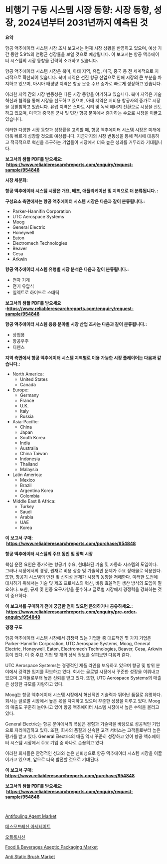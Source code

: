 <p><h1>비행기 구동 시스템 시장 동향: 시장 동향, 성장, 2024년부터 2031년까지 예측된 것</h1></p><p><strong>요약</strong></p>
<p><p>항공 액추에이터 시스템 시장 조사 보고서는 현재 시장 상황을 반영하고 있으며, 예상 기간 동안 5.9%의 연평균 성장률을 보일 것으로 예상됩니다. 이 보고서는 항공 액추에이터 시스템의 시장 동향을 간략히 소개하고 있습니다.</p><p>항공 액추에이터 시스템 시장은 북미, 아태 지역, 유럽, 미국, 중국 등 전 세계적으로 지리적으로 확산되어 있습니다. 북미 지역은 선진 항공 산업으로 인해 시장의 큰 부분을 차지하고 있으며, 아시아 태평양 지역은 항공 운송 수요 증가로 빠르게 성장하고 있습니다.</p><p>이러한 지역 간의 시장 변동성은 다른 시장 동향을 야기하고 있습니다. 북미 지역은 기술 혁신과 협력을 통해 시장을 선도하고 있으며, 아태 지역은 저비용 항공사의 증가로 시장을 뒷받침하고 있습니다. 유럽 지역은 스마트 시티 및 녹색 에너지 전환으로 시장을 선도하고 있으며, 미국과 중국은 군사 및 민간 항공 분야에서 증가하는 수요로 시장을 이끌고 있습니다.</p><p>이러한 다양한 시장 동향과 성장률을 고려할 때, 항공 액추에이터 시스템 시장은 미래에 더욱 빠르게 성장할 것으로 예상됩니다. 지금까지의 시장 변동성을 통해 적시에 대응하고 적극적으로 혁신을 추구하는 기업들이 시장에서 더욱 높은 성과를 거두리라 기대됩니다.</p></p>
<p><strong>보고서의 샘플 PDF를 받으세요: &nbsp;<a href="https://www.reliableresearchreports.com/enquiry/request-sample/954848">https://www.reliableresearchreports.com/enquiry/request-sample/954848</a></strong></p>
<p><strong>시장 세분화:</strong></p>
<p><strong> 항공 액추에이터 시스템 시장은 개요, 배포, 애플리케이션 및 지역으로 더 분류됩니다. :</strong></p>
<p><strong>구성요소 측면에서는 항공 액추에이터 시스템 시장은 다음과 같이 분류됩니다.:</strong></p>
<p><ul><li>Parker-Hannifin Corporation</li><li>UTC Aerospace Systems</li><li>Moog</li><li>General Electric</li><li>Honeywell</li><li>Eaton</li><li>Electromech Technologies</li><li>Beaver</li><li>Cesa</li><li>Arkwin</li></ul></p>
<p><strong> 항공 액추에이터 시스템 유형별 시장 분석은 다음과 같이 분류됩니다.:</strong></p>
<p><ul><li>전자 기계</li><li>전기 유압식</li><li>일렉트로 하이드로 스태틱</li></ul></p>
<p><strong>보고서의 샘플 PDF를 받으세요 :<a href="https://www.reliableresearchreports.com/enquiry/request-sample/954848">https://www.reliableresearchreports.com/enquiry/request-sample/954848</a></strong></p>
<p><strong> 항공 액추에이터 시스템 응용 분야별 시장 산업 조사는 다음과 같이 분류됩니다.:</strong></p>
<p><ul><li>상업용</li><li>항공우주</li><li>디펜스</li></ul></p>
<p><strong>지역 측면에서 항공 액추에이터 시스템 지역별로 이용 가능한 시장 플레이어는 다음과 같습니다.:</strong></p>
<p><ul>
    <li>
        North America:
        <ul>
            <li>United States</li>
            <li>Canada</li>
        </ul>
    </li>
    <li>
        Europe:
        <ul>
            <li>Germany</li>
            <li>France</li>
            <li>U.K.</li>
            <li>Italy</li>
            <li>Russia</li>
        </ul>
    </li>
    <li>
        Asia-Pacific:
        <ul>
            <li>China</li>
            <li>Japan</li>
            <li>South Korea</li>
            <li>India</li>
            <li>Australia</li>
            <li>China Taiwan</li>
            <li>Indonesia</li>
            <li>Thailand</li>
            <li>Malaysia</li>
        </ul>
    </li>
    <li>
        Latin America:
        <ul>
            <li>Mexico</li>
            <li>Brazil</li>
            <li>Argentina Korea</li>
            <li>Colombia</li>
        </ul>
    </li>
    <li>
        Middle East & Africa:
        <ul>
            <li>Turkey</li>
            <li>Saudi</li>
            <li>Arabia</li>
            <li>UAE</li>
            <li>Korea</li>
        </ul>
    </li>
    </ul></p>
<p><strong>이 보고서 구매: &nbsp;<a href="https://www.reliableresearchreports.com/purchase/954848">https://www.reliableresearchreports.com/purchase/954848</a></strong></p>
<p><strong>항공 액추에이터 시스템의 주요 동인 및 장벽 시장</strong></p>
<p><p>핵심 운전 요인은 증가하는 항공기 수요, 현대화된 기술 및 자동화 시스템의 도입이다. 그러나 시장에서의 경쟁, 원재료 비용 상승 및 기술적인 문제가 주요 장애물로 작용한다. 또한, 항공기 시스템의 안전 및 신뢰성 문제가 시장의 동향을 저해한다. 이러한 도전에 대처하기 위해서는 기술 및 제조 프로세스의 혁신, 비용 효율적인 생산 방식의 도입이 필요하다. 또한, 규제 및 인증 요구사항을 준수하고 글로벌 시장에서 경쟁력을 강화하는 것이 중요하다.</p></p>
<p><strong>이 보고서를 구매하기 전에 궁금한 점이 있으면 문의하거나 공유하세요.: &nbsp;<a href="https://www.reliableresearchreports.com/enquiry/pre-order-enquiry/954848">https://www.reliableresearchreports.com/enquiry/pre-order-enquiry/954848</a></strong></p>
<p><strong>경쟁 구도</strong></p>
<p><p>항공 액추에이터 시스템 시장에서 경쟁력 있는 기업들 중 대표적인 몇 가지 기업은 Parker-Hannifin Corporation, UTC Aerospace Systems, Moog, General Electric, Honeywell, Eaton, Electromech Technologies, Beaver, Cesa, Arkwin 등이 있다. 이 중 주요 기업 몇 개의 상세 정보를 살펴보면 다음과 같다.</p><p>UTC Aerospace Systems는 경쟁적인 제품 라인을 보유하고 있으며 항공 및 방위 분야에서 강력한 입지를 확보하고 있다. 회사는 글로벌 시장에서 꾸준한 성장을 이뤄내고 있으며 고객들로부터 높은 신뢰를 받고 있다. 또한, UTC Aerospace Systems의 매출은 상당한 규모를 자랑하고 있다.</p><p>Moog는 항공 액추에이터 시스템 시장에서 혁신적인 기술력과 뛰어난 품질로 유명하다. 회사는 글로벌 시장에서 높은 몫을 차지하고 있으며 꾸준한 성장을 이루고 있다. Moog의 매출도 꾸준히 늘어나고 있어 항공 액추에이터 시스템 시장에서 높은 수익을 올리고 있다.</p><p>General Electric는 항공 분야에서의 폭넓은 경험과 기술력을 바탕으로 성공적인 기업으로 자리매김하고 있다. 또한, 회사의 품질과 신속한 고객 서비스는 고객들로부터 높은 평가를 받고 있다. General Electric의 매출 역시 꾸준히 성장하고 있어 항공 액추에이터 시스템 시장에서 주요 기업 중 하나로 손꼽히고 있다.</p><p>이러한 회사들은 안정적인 성과와 높은 신뢰성으로 항공 액추에이터 시스템 시장을 이끌어가고 있으며, 앞으로 더욱 발전할 것으로 기대된다.</p></p>
<p><strong>이 보고서 구매: &nbsp; <a href="https://www.reliableresearchreports.com/purchase/954848">https://www.reliableresearchreports.com/purchase/954848</a></strong></p>
<p><strong>보고서의 샘플 PDF를 받으세요: &nbsp;<a href="https://www.reliableresearchreports.com/enquiry/request-sample/954848">https://www.reliableresearchreports.com/enquiry/request-sample/954848</a></strong><strong></strong></p>
<p>&nbsp;</p>
<p><p><a href="https://view.publitas.com/reportprime-1/antifouling-agent-market-size-and-examines-its-market-scope-with-a-primary-focus-on-growth-opportunities-and-forecasted-trends-spanning-from-2024-to-2031/">Antifouling Agent Market</a></p><p><a href="https://medium.com/@bkszjgzqq1851/%EB%8D%B0%EC%8A%A4%EB%AA%A8%ED%94%84%EB%A0%88%EC%8B%A0%EC%95%84%EC%84%B8%ED%85%8C%EC%9D%B4%ED%8A%B8-%EC%8B%9C%EC%9E%A5%EC%9D%80-%EC%8B%9C%EC%9E%A5-%EC%A0%90%EC%9C%A0%EC%9C%A8-%ED%81%AC%EA%B8%B0-%EB%B0%8F-2031%EB%85%84%EA%B9%8C%EC%A7%80-%EC%98%88%EC%83%81%EB%90%9C-%EC%98%88%EC%B8%A1%EC%97%90-%EC%B4%88%EC%A0%90%EC%9D%84-%EB%A7%9E%EC%B6%94%EA%B3%A0-%EC%9E%88%EC%8A%B5%EB%8B%88%EB%8B%A4-f9baf1b1b634">데스모프레신 아세테이트</a></p><p><a href="https://medium.com/@ar-medical/%EC%98%A4%ED%94%8C%EB%A1%9D%EC%82%AC%EC%8B%A0-%EC%8B%9C%EC%9E%A5-%EB%A9%94%ED%8A%B8%EB%A6%AD%EC%8A%A4%EC%9D%98-%ED%95%B4%EB%8F%85-%EC%8B%9C%EC%9E%A5-%EC%A0%90%EC%9C%A0%EC%9C%A8-%ED%8A%B8%EB%A0%8C%EB%93%9C-%EB%B0%8F-%EC%84%B1%EC%9E%A5-%ED%8C%A8%ED%84%B4-5611aaba5131">오플록사신</a></p><p><a href="https://github.com/globismark/Market-Research-Report-List-2/blob/main/food-beverages-aseptic-packaging-market.md">Food & Beverages Aseptic Packaging Market</a></p><p><a href="https://view.publitas.com/reportprime-1/anti-static-brush-market-size-focuses-on-market-dynamics-in-depth-analysis-and-future-projections-of-its-market-forecasted-for-period-from-2024-to-2031/">Anti Static Brush Market</a></p></p>